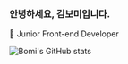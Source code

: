 ### 안녕하세요, 김보미입니다.

🌱 Junior Front-end Developer





<!--
**bxxmi/bxxmi** is a ✨ _special_ ✨ repository because its `README.md` (this file) appears on your GitHub profile.

Here are some ideas to get you started:

- 🔭 I’m currently working on ...
- 🌱 I’m currently learning ...
- 👯 I’m looking to collaborate on ...
- 🤔 I’m looking for help with ...
- 💬 Ask me about ...
- 📫 How to reach me: ...
- 😄 Pronouns: ...
- ⚡ Fun fact: ...
-->

![Bomi's GitHub stats](https://github-readme-stats.vercel.app/api?username=bxxmi&show_icons=true&theme=default)
